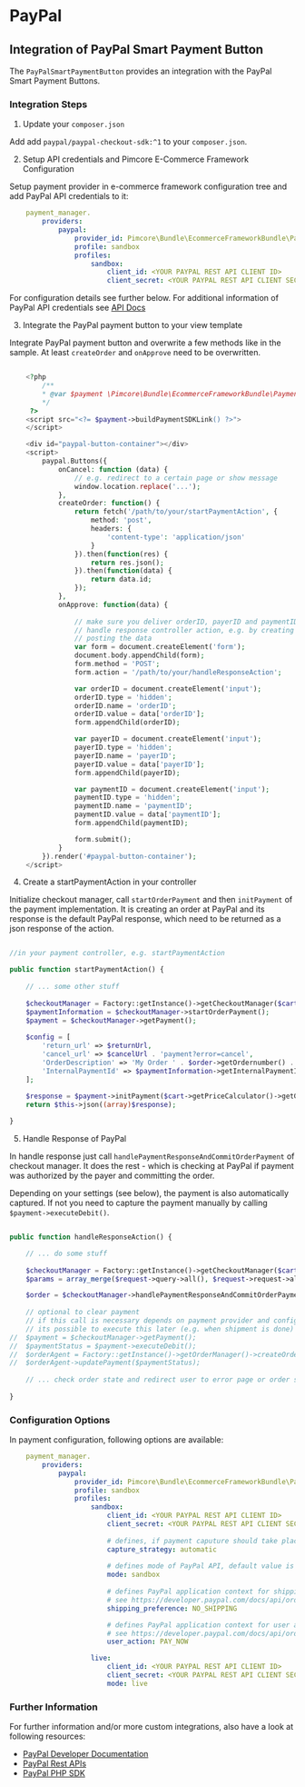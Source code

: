 # PayPal

## Integration of PayPal Smart Payment Button

The `PayPalSmartPaymentButton` provides an integration with the PayPal Smart Payment Buttons.  

### Integration Steps

1) Update your `composer.json`

Add add `paypal/paypal-checkout-sdk:^1` to your `composer.json`. 

2) Setup API credentials and Pimcore E-Commerce Framework Configuration

Setup payment provider in e-commerce framework configuration tree and add PayPal API 
credentials to it: 
```yml 
    payment_manager.
        providers: 
            paypal:
                provider_id: Pimcore\Bundle\EcommerceFrameworkBundle\PaymentManager\Payment\PayPalSmartPaymentButton
                profile: sandbox
                profiles:
                    sandbox:
                        client_id: <YOUR PAYPAL REST API CLIENT ID>
                        client_secret: <YOUR PAYPAL REST API CLIENT SECRET>
```

For configuration details see further below. For additional information of PayPal API 
credentials see [API Docs](https://developer.paypal.com/docs/api/overview/) 


3) Integrate the PayPal payment button to your view template

Integrate PayPal payment button and overwrite a few methods like in the sample. At least
`createOrder` and `onApprove` need to be overwritten.  

```php

    <?php
        /**
        * @var $payment \Pimcore\Bundle\EcommerceFrameworkBundle\PaymentManager\Payment\PayPalSmartPaymentButton
        */
     ?>
    <script src="<?= $payment->buildPaymentSDKLink() ?>">
    </script>

    <div id="paypal-button-container"></div>
    <script>
        paypal.Buttons({
            onCancel: function (data) {
                // e.g. redirect to a certain page or show message
                window.location.replace('...');
            },
            createOrder: function() {
                return fetch('/path/to/your/startPaymentAction', {
                    method: 'post',
                    headers: {
                        'content-type': 'application/json'
                    }
                }).then(function(res) {
                    return res.json();
                }).then(function(data) {
                    return data.id;
                });
            },
            onApprove: function(data) {
                
                // make sure you deliver orderID, payerID and paymentID to your 
                // handle response controller action, e.g. by creating a form and 
                // posting the data
                var form = document.createElement('form');
                document.body.appendChild(form);
                form.method = 'POST';
                form.action = '/path/to/your/handleResponseAction';

                var orderID = document.createElement('input');
                orderID.type = 'hidden';
                orderID.name = 'orderID';
                orderID.value = data['orderID'];
                form.appendChild(orderID);

                var payerID = document.createElement('input');
                payerID.type = 'hidden';
                payerID.name = 'payerID';
                payerID.value = data['payerID'];
                form.appendChild(payerID);

                var paymentID = document.createElement('input');
                paymentID.type = 'hidden';
                paymentID.name = 'paymentID';
                paymentID.value = data['paymentID'];
                form.appendChild(paymentID);

                form.submit();
            }
        }).render('#paypal-button-container');
    </script>


```

4) Create a startPaymentAction in your controller

Initialize checkout manager, call `startOrderPayment` and then `initPayment` of the payment 
implementation. It is creating an order at PayPal and its response is the default PayPal 
response, which need to be returned as a json response of the action.  

```php 

//in your payment controller, e.g. startPaymentAction

public function startPaymentAction() {
    
    // ... some other stuff
    
    $checkoutManager = Factory::getInstance()->getCheckoutManager($cart);
    $paymentInformation = $checkoutManager->startOrderPayment();
    $payment = $checkoutManager->getPayment();
    
    $config = [
        'return_url' => $returnUrl,
        'cancel_url' => $cancelUrl . 'payment?error=cancel',
        'OrderDescription' => 'My Order ' . $order->getOrdernumber() . ' at pimcore.org',
        'InternalPaymentId' => $paymentInformation->getInternalPaymentId()
    ];
    
    $response = $payment->initPayment($cart->getPriceCalculator()->getGrandTotal(), $config);
    return $this->json((array)$response);

} 

```

5) Handle Response of PayPal

In handle response just call `handlePaymentResponseAndCommitOrderPayment` of checkout manager.
It does the rest - which is checking at PayPal if payment was authorized by the payer and 
committing the order.

Depending on your settings (see below), the payment is also automatically captured. If not
you need to capture the payment manually by calling `$payment->executeDebit()`.  

```php 

public function handleResponseAction() {

    // ... do some stuff 
    
    $checkoutManager = Factory::getInstance()->getCheckoutManager($cart);
    $params = array_merge($request->query->all(), $request->request->all());

    $order = $checkoutManager->handlePaymentResponseAndCommitOrderPayment($params);
    
    // optional to clear payment
    // if this call is necessary depends on payment provider and configuration.
    // its possible to execute this later (e.g. when shipment is done)
//  $payment = $checkoutManager->getPayment();
//  $paymentStatus = $payment->executeDebit();
//  $orderAgent = Factory::getInstance()->getOrderManager()->createOrderAgent($order);
//  $orderAgent->updatePayment($paymentStatus);    
    
    // ... check order state and redirect user to error page or order success page
    
} 


```

### Configuration Options
In payment configuration, following options are available: 

```yml 
    payment_manager.
        providers: 
            paypal:
                provider_id: Pimcore\Bundle\EcommerceFrameworkBundle\PaymentManager\Payment\PayPalSmartPaymentButton
                profile: sandbox
                profiles:
                    sandbox:
                        client_id: <YOUR PAYPAL REST API CLIENT ID>
                        client_secret: <YOUR PAYPAL REST API CLIENT SECRET>
                        
                        # defines, if payment caputure should take place automatic or manual, default is automatic
                        capture_strategy: automatic   
                        
                        # defines mode of PayPal API, default value is sandbox  
                        mode: sandbox                 
                        
                        # defines PayPal application context for shipping, default value is NO_SHIPPING
                        # see https://developer.paypal.com/docs/api/orders/v2/#definition-application_context 
                        shipping_preference: NO_SHIPPING

                        # defines PayPal application context for user action, default value is PAY_NOW
                        # see https://developer.paypal.com/docs/api/orders/v2/#definition-application_context                        
                        user_action: PAY_NOW

                    live:
                        client_id: <YOUR PAYPAL REST API CLIENT ID>
                        client_secret: <YOUR PAYPAL REST API CLIENT SECRET>
                        mode: live

```



### Further Information

For further information and/or more custom integrations, also have a look at following resources:
* [PayPal Developer Documentation](https://developer.paypal.com/docs/checkout/)
* [PayPal Rest APIs](https://developer.paypal.com/docs/api/overview/)
* [PayPal PHP SDK](https://github.com/paypal/PayPal-PHP-SDK)
 
